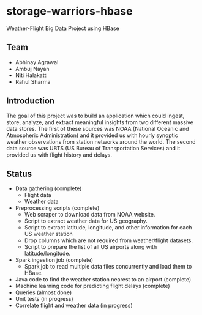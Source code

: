 # storage-warriors-hbase
Weather-Flight Big Data Project using HBase

## Team
* Abhinay Agrawal
* Ambuj Nayan
* Niti Halakatti
* Rahul Sharma

## Introduction
The goal of this project was to build an application which could ingest, store, analyze, and extract meaningful insights from two different massive data stores. The first of these sources was NOAA (National Oceanic and Atmospheric Administration) and it provided us with hourly synoptic weather observations from station networks around the world. The second data source was UBTS (US Bureau of Transportation Services) and it provided us with flight history and delays.

## Status
* Data gathering (complete)
    * Flight data
    * Weather data 
* Preprocessing scripts (complete)
    * Web scraper to download data from NOAA website.
    * Script to extract weather data for US geography.
    * Script to extract latitude, longitude, and other information for each US weather station
    * Drop columns which are not required from weather/flight datasets.
    * Script to prepare the list of all US airports along with latitude/longitude.
* Spark ingestion job (complete)
    * Spark job to read multiple data files concurrently and load them to HBase.
* Java code to find the weather station nearest to an airport (complete)
* Machine learning code for predicting flight delays (complete)
* Queries (almost done)
* Unit tests (in progress)
* Correlate flight and weather data (in progress)
